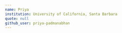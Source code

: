 ```yaml
---
name: Priya
institution: University of California, Santa Barbara
quote: null
github_user: priya-padmanabhan
---
```


